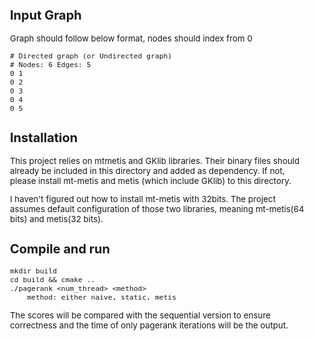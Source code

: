 <style type="text/css">
  body{
  font-size: 10pt;
}
</style>

## Input Graph
Graph should follow below format, nodes should index from 0

```
# Directed graph (or Undirected graph)
# Nodes: 6 Edges: 5
0 1 
0 2
0 3
0 4
0 5
```

## Installation 
This project relies on mtmetis and GKlib libraries. Their binary files should already be included in this directory and added as dependency. If not, please install mt-metis and metis (which include GKlib) to this directory.

I haven't figured out how to install mt-metis with 32bits. The project assumes default configuration of those two libraries, meaning mt-metis(64 bits) and metis(32 bits). 

## Compile and run
```
mkdir build
cd build && cmake ..
./pagerank <num_thread> <method>   
    method: either naive, static, metis
```
The scores will be compared with the sequential version to ensure correctness and the time of only pagerank iterations will be the output.